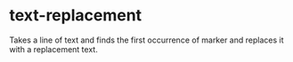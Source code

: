 # text-replacement
Takes a line of text and finds the first occurrence of marker and replaces it with a replacement text.
